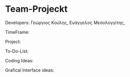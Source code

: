 # Team-Projeckt

Developers: Γεώργιος Κούλης, Ευάγγελος Μεσολογγίτης,

TimeFrame:

Project:

To-Do-List:

Coding Ideas:

Grafical Interface ideas:

